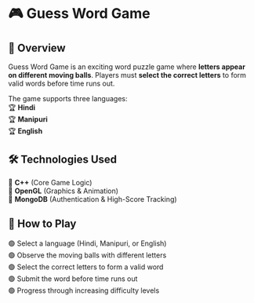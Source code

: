 # 🎮 Guess Word Game  

## 📌 Overview  
Guess Word Game is an exciting word puzzle game where **letters appear on different moving balls**.
Players must **select the correct letters** to form valid words before time runs out. 

The game supports three languages:  
🏆 **Hindi**  
🏆 **Manipuri**  
🏆 **English**  

## 🛠 Technologies Used  
🔹 **C++** (Core Game Logic)  
🔹 **OpenGL** (Graphics & Animation)  
🔹 **MongoDB** (Authentication & High-Score Tracking)  

## 🎯 How to Play  
🟢 Select a language (Hindi, Manipuri, or English)  
🟢 Observe the moving balls with different letters  
🟢 Select the correct letters to form a valid word  
🟢 Submit the word before time runs out  
🟢 Progress through increasing difficulty levels  

